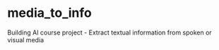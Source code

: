 # media_to_info
Building AI course project - Extract textual information from spoken or visual media
